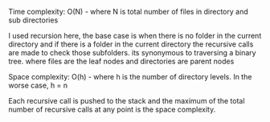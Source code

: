 Time complexity:
O(N) - where N is total number of files in directory and sub directories

I used recursion here, the base case is when there is no folder in the 
current directory and if there is a folder in the current directory the 
recursive calls are made to check those subfolders. its synonymous
to traversing a binary tree. where files are the leaf nodes and directories
are parent nodes

Space complexity:
O(h) - where h is the number of directory levels. In the worse case, h = n

Each recursive call is pushed to the stack and the maximum of the total number of recursive
calls at any point is the space complexity.